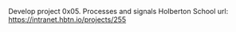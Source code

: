 Develop project 
0x05. Processes and signals
Holberton School
url: https://intranet.hbtn.io/projects/255
